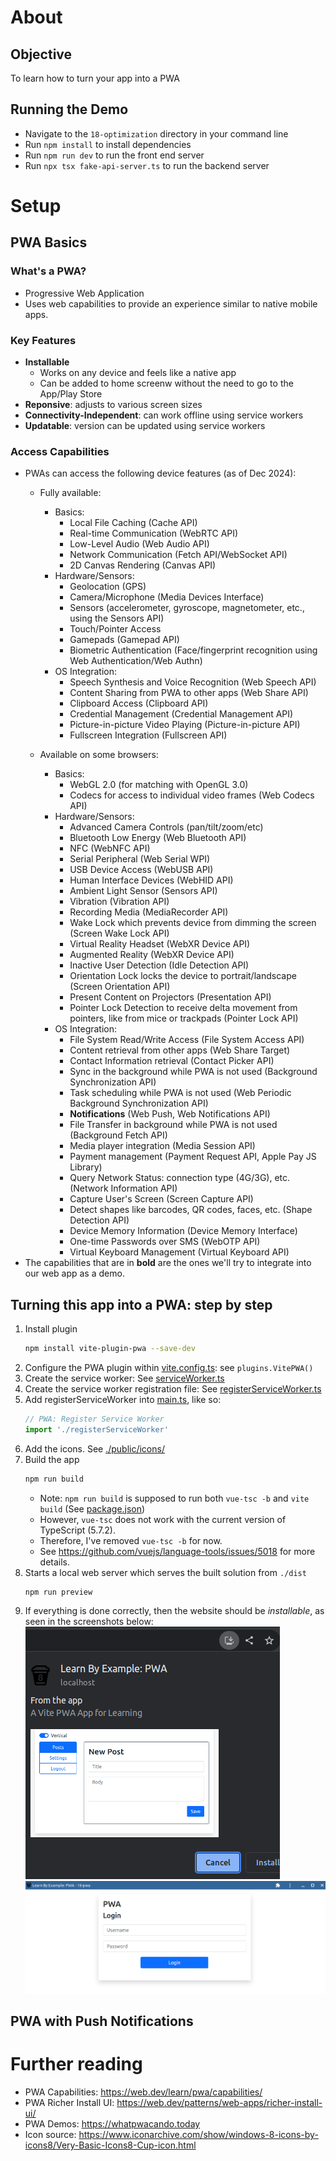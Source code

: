# About
## Objective
To learn how to turn your app into a PWA

## Running the Demo
- Navigate to the `18-optimization` directory in your command line
- Run `npm install` to install dependencies
- Run `npm run dev` to run the front end server
- Run `npx tsx fake-api-server.ts` to run the backend server

# Setup
## PWA Basics
### What's a PWA?
- Progressive Web Application
- Uses web capabilities to provide an experience similar to native mobile apps.

### Key Features
- **Installable**
  - Works on any device and feels like a native app
  - Can be added to home screenw without the need to go to the App/Play Store
- **Reponsive**: adjusts to various screen sizes
- **Connectivity-Independent**: can work offline using service workers
- **Updatable**: version can be updated using service workers

### Access Capabilities
- PWAs can access the following device features (as of Dec 2024):
  - Fully available:
    - Basics:
      - Local File Caching (Cache API)
      - Real-time Communication (WebRTC API)
      - Low-Level Audio (Web Audio API)
      - Network Communication (Fetch API/WebSocket API)
      - 2D Canvas Rendering (Canvas API)
    - Hardware/Sensors:
      - Geolocation (GPS)
      - Camera/Microphone (Media Devices Interface)
      - Sensors (accelerometer, gyroscope, magnetometer, etc., using the Sensors API)
      - Touch/Pointer Access
      - Gamepads (Gamepad API)
      - Biometric Authentication (Face/fingerprint recognition using Web Authentication/Web Authn) 
    - OS Integration:
      - Speech Synthesis and Voice Recognition (Web Speech API)
      - Content Sharing from PWA to other apps (Web Share API)
      - Clipboard Access (Clipboard API)
      - Credential Management (Credential Management API)
      - Picture-in-picture Video Playing (Picture-in-picture API)
      - Fullscreen Integration (Fullscreen API)

  - Available on some browsers:
    - Basics:
      - WebGL 2.0 (for matching with OpenGL 3.0)
      - Codecs for access to individual video frames (Web Codecs API)
    - Hardware/Sensors:
      - Advanced Camera Controls (pan/tilt/zoom/etc)
      - Bluetooth Low Energy (Web Bluetooth API)
      - NFC (WebNFC API)
      - Serial Peripheral (Web Serial WPI)
      - USB Device Access (WebUSB API)
      - Human Interface Devices (WebHID API)
      - Ambient Light Sensor (Sensors API)
      - Vibration (Vibration API)
      - Recording Media (MediaRecorder API)
      - Wake Lock which prevents device from dimming the screen (Screen Wake Lock API)
      - Virtual Reality Headset (WebXR Device API)
      - Augmented Reality (WebXR Device API)
      - Inactive User Detection (Idle Detection API)
      - Orientation Lock locks the device to portrait/landscape (Screen Orientation API)
      - Present Content on Projectors (Presentation API)
      - Pointer Lock Detection to receive delta movement from pointers, like from mice or trackpads (Pointer Lock API)
    - OS Integration:
      - File System Read/Write Access (File System Access API)
      - Content retrieval from other apps (Web Share Target)
      - Contact Information retrieval (Contact Picker API)
      - Sync in the background while PWA is not used (Background Synchronization API)
      - Task scheduling while PWA is not used (Web Periodic Background Synchronization API)
      - **Notifications** (Web Push, Web Notifications API)
      - File Transfer in background while PWA is not used (Background Fetch API)
      - Media player integration (Media Session API)
      - Payment management (Payment Request API, Apple Pay JS Library)
      - Query Network Status: connection type (4G/3G), etc. (Network Information API)
      - Capture User's Screen (Screen Capture API)
      - Detect shapes like barcodes, QR codes, faces, etc. (Shape Detection API)
      - Device Memory Information (Device Memory Interface)
      - One-time Passwords over SMS (WebOTP API)
      - Virtual Keyboard Management (Virtual Keyboard API)
- The capabilities that are in **bold** are the ones we'll try to integrate into our web app as a demo.

## Turning this app into a PWA: step by step
1. Install plugin
    ```bash
    npm install vite-plugin-pwa --save-dev
    ```
2. Configure the PWA plugin within [vite.config.ts](./vite.config.ts): see `plugins.VitePWA()`
3. Create the service worker: See [serviceWorker.ts](./src/serviceWorker.ts)
4. Create the service worker registration file: See [registerServiceWorker.ts](./src/registerServiceWorker.ts)
5. Add registerServiceWorker into [main.ts](./src/main.ts), like so:
    ```typescript
    // PWA: Register Service Worker
    import './registerServiceWorker'
    ```
6. Add the icons. See [./public/icons/](./public/icons/)
7. Build the app
    ```bash
    npm run build
    ```
    - Note: `npm run build` is supposed to run both `vue-tsc -b` and `vite build` (See [package.json](./package.json))
    - However, `vue-tsc` does not work with the current version of TypeScript (5.7.2).
    - Therefore, I've removed `vue-tsc -b` for now. 
    - See https://github.com/vuejs/language-tools/issues/5018 for more details.
8. Starts a local web server which serves the built solution from `./dist`
    ```bash
    npm run preview
    ```
9. If everything is done correctly, then the website should be *installable*, as seen in the screenshots below:
![Prompt to install your PWA](./guide/01-pwa-install.png)
![Running the installed PWA](./guide/02-installed.png)

## PWA with Push Notifications

# Further reading
- PWA Capabilities: https://web.dev/learn/pwa/capabilities/
- PWA Richer Install UI: https://web.dev/patterns/web-apps/richer-install-ui/
- PWA Demos: https://whatpwacando.today
- Icon source: https://www.iconarchive.com/show/windows-8-icons-by-icons8/Very-Basic-Icons8-Cup-icon.html